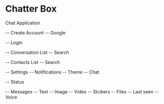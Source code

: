 # Chatter Box

Chat Application

-- Create Account
    -- Google

-- Login

-- Conversation List
    -- Search

-- Contacts List
    -- Search

-- Settings
    -- Notifications
    -- Theme
    -- Chat

-- Status

-- Messages
    -- Text
    -- Image
    -- Video
    -- Stcikers
    -- Files
    -- Last seen
    -- Voice


